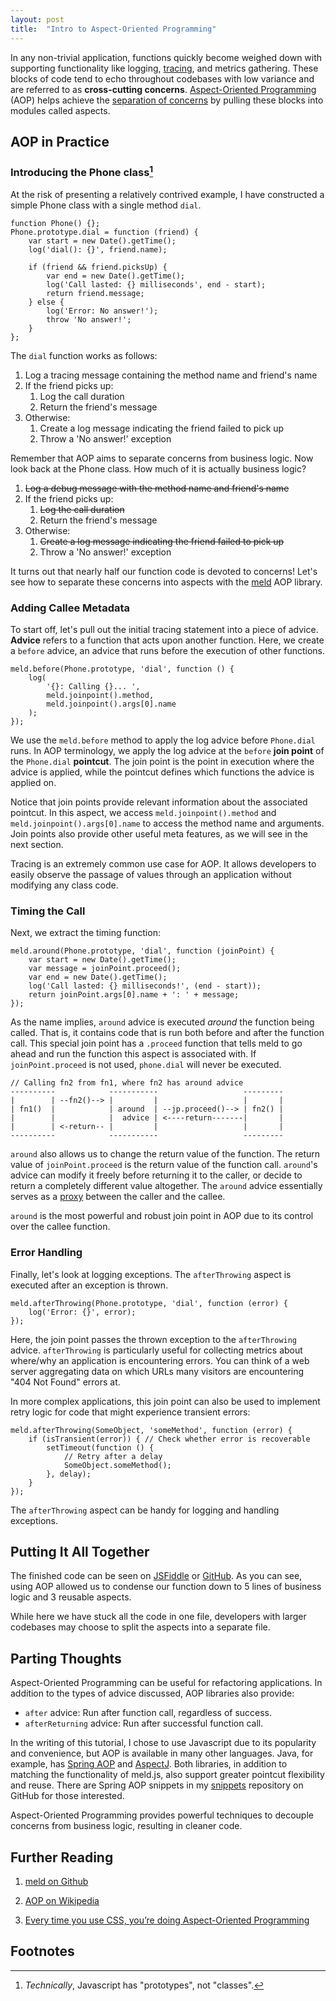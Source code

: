 ```yaml
---
layout: post
title:  "Intro to Aspect-Oriented Programming"
---
```


In any non-trivial application, functions quickly become weighed down with
supporting functionality like logging,
[tracing](https://en.wikipedia.org/wiki/Tracing_(software)), and metrics
gathering. These blocks of code tend to echo throughout codebases with low
variance and are referred to as **cross-cutting concerns**.
[Aspect-Oriented Programming](https://en.wikipedia.org/wiki/Aspect-oriented_programming)
(AOP) helps achieve the
[separation of concerns](https://en.wikipedia.org/wiki/Separation_of_concerns)
by pulling these blocks into modules called aspects.


## AOP in Practice

### Introducing the Phone class[^1]

At the risk of presenting a relatively contrived example, I have constructed a
simple Phone class with a single method `dial`.

    function Phone() {};
    Phone.prototype.dial = function (friend) {
        var start = new Date().getTime();
        log('dial(): {}', friend.name);

        if (friend && friend.picksUp) {
            var end = new Date().getTime();
            log('Call lasted: {} milliseconds', end - start);
            return friend.message;
        } else {
            log('Error: No answer!');
            throw 'No answer!';
        }
    };

The `dial` function works as follows:

1. Log a tracing message containing the method name and friend's name
2. If the friend picks up:
    1. Log the call duration
    2. Return the friend's message
3. Otherwise:
    1. Create a log message indicating the friend failed to pick up
    2. Throw a 'No answer!' exception

Remember that AOP aims to separate concerns from business logic. Now look back
at the Phone class. How much of it is actually business logic?

1. <strike>Log a debug message with the method name and friend's name</strike>
2. If the friend picks up:
    1. <strike>Log the call duration</strike>
    2. Return the friend's message
3. Otherwise:
    1. <strike>Create a log message indicating the friend failed to pick
        up</strike>
    2. Throw a 'No answer!' exception

It turns out that nearly half our function code is devoted to concerns! Let's
see how to separate these concerns into aspects with the
[meld](https://github.com/cujojs/meld) AOP library.


### Adding Callee Metadata

To start off, let's pull out the initial tracing statement into a piece of
advice. **Advice** refers to a function that acts upon another function. Here,
we create a `before` advice, an advice that runs before the execution of
other functions.

    meld.before(Phone.prototype, 'dial', function () {
        log(
            '{}: Calling {}... ',
            meld.joinpoint().method,
            meld.joinpoint().args[0].name
        );
    });

We use the `meld.before` method to apply the log advice before `Phone.dial`
runs. In AOP terminology, we apply the log advice at the `before`
**join point** of the `Phone.dial` **pointcut**. The join point is the point in
execution where the advice is applied, while the pointcut defines which
functions the advice is applied on.

Notice that join points provide relevant information about the associated
pointcut. In this aspect, we access `meld.joinpoint().method` and
`meld.joinpoint().args[0].name` to access the method name and arguments.
Join points also provide other useful meta features, as we will see in the next
section.

Tracing is an extremely common use case for AOP. It allows developers to easily
observe the passage of values through an application without modifying any
class code.


### Timing the Call

Next, we extract the timing function:

    meld.around(Phone.prototype, 'dial', function (joinPoint) {
        var start = new Date().getTime();
        var message = joinPoint.proceed();
        var end = new Date().getTime();
        log('Call lasted: {} milliseconds!', (end - start));
        return joinPoint.args[0].name + ': ' + message;
    });

As the name implies, `around` advice is executed *around* the function being
called. That is, it contains code that is run both before and after the
function call. This special join point has a `.proceed` function that tells
meld to go ahead and run the function this aspect is associated with. If
`joinPoint.proceed` is not used, `phone.dial` will never be executed.

    // Calling fn2 from fn1, where fn2 has around advice
    ----------            -----------                   ---------
    |        | --fn2()--> |         |                   |       |
    | fn1()  |            | around  | --jp.proceed()--> | fn2() |
    |        |            |  advice | <----return-------|       |
    |        | <-return-- |         |                   |       |
    ----------            -----------                   ---------

`around` also allows us to change the return value of the function. The return
value of `joinPoint.proceed` is the return value of the function call.
`around`'s advice can modify it freely before returning it to the caller, or
decide to return a completely different value altogether. The `around` advice
essentially serves as a [proxy](https://en.wikipedia.org/wiki/Proxy_pattern)
between the caller and the callee.

`around` is the most powerful and robust join point in AOP due to its control
over the callee function.


### Error Handling

Finally, let's look at logging exceptions. The `afterThrowing` aspect is
executed after an exception is thrown.

    meld.afterThrowing(Phone.prototype, 'dial', function (error) {
        log('Error: {}', error);
    });

Here, the join point passes the thrown exception to the `afterThrowing` advice.
`afterThrowing` is particularly useful for collecting metrics about where/why
an application is encountering errors. You can think of a web server
aggregating data on which URLs many visitors are encountering "404 Not Found"
errors at.

In more complex applications, this join point can also be used to implement
retry logic for code that might experience transient errors:

    meld.afterThrowing(SomeObject, 'someMethod', function (error) {
        if (isTransient(error)) { // Check whether error is recoverable
            setTimeout(function () {
                // Retry after a delay
                SomeObject.someMethod();
            }, delay);
        }
    });

The `afterThrowing` aspect can be handy for logging and handling exceptions.


## Putting It All Together

The finished code can be seen on [JSFiddle](http://jsfiddle.net/G2e22/) or
[GitHub](https://gist.github.com/abstractOwl/dbcc8ee5f9ac61323d33). As you can
see, using AOP allowed us to condense our function down to 5 lines of business
logic and 3 reusable aspects.

While here we have stuck all the code in one file, developers with larger
codebases may choose to split the aspects into a separate file.


## Parting Thoughts

Aspect-Oriented Programming can be useful for refactoring applications. In
addition to the types of advice discussed, AOP libraries also provide:

* `after` advice: Run after function call, regardless of success.
* `afterReturning` advice: Run after successful function call.

In the writing of this tutorial, I chose to use Javascript due to its
popularity and convenience, but AOP is available in many other languages.
Java, for example, has [Spring AOP](http://spring.io) and
[AspectJ](http://eclipse.org/aspectj). Both libraries, in addition to matching
the functionality of meld.js, also support greater pointcut flexibility and
reuse. There are Spring AOP snippets in my
[snippets](https://github.com/abstractOwl/snippets/tree/master/java/HelloAspects)
repository on GitHub for those interested.

Aspect-Oriented Programming provides powerful techniques to decouple concerns
from business logic, resulting in cleaner code.


## Further Reading

1. [meld on Github](https://github.com/cujojs/meld)

2. [AOP on Wikipedia](https://en.wikipedia.org/wiki/Aspect-oriented_programming)

3. [Every time you use CSS, you’re doing Aspect-Oriented Programming](http://plpatterns.com/post/482063133/every-time-you-use-css-youre-doing-aspect-oriented)


## Footnotes

[^1]: *Technically*, Javascript has "prototypes", not "classes".
